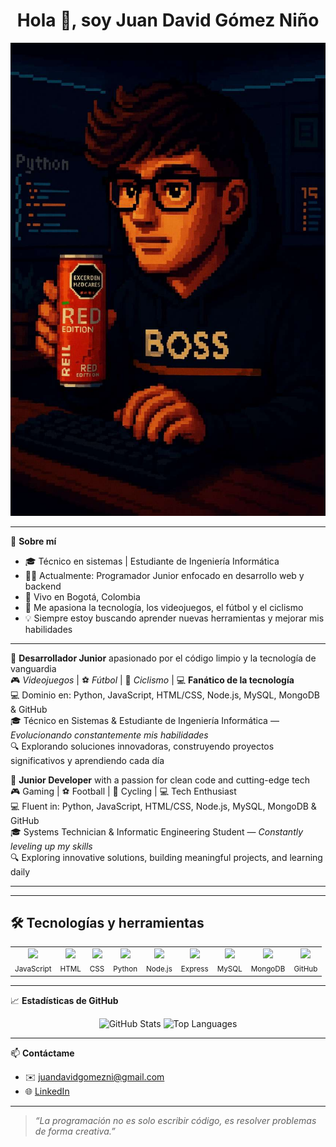 <h1 align="center">Hola 👋, soy Juan David Gómez Niño</h1>

<div align="center">
  <img src="./profile.image.jpg" alt="Juan David Avatar"/>
</div>

---

🎯 **Sobre mí**

- 🎓 Técnico en sistemas | Estudiante de Ingeniería Informática  
- 👨‍💻 Actualmente: Programador Junior enfocado en desarrollo web y backend  
- 📍 Vivo en Bogotá, Colombia  
- 💬 Me apasiona la tecnología, los videojuegos, el fútbol y el ciclismo  
- 💡 Siempre estoy buscando aprender nuevas herramientas y mejorar mis habilidades
---

  <p>
    🚀 <strong>Desarrollador Junior</strong> apasionado por el código limpio y la tecnología de vanguardia<br/>
    🎮 <em>Videojuegos</em> | ⚽ <em>Fútbol</em> | 🚴 <em>Ciclismo</em> | 💻 <strong>Fanático de la tecnología</strong><br/>
    💻 Dominio en: Python, JavaScript, HTML/CSS, Node.js, MySQL, MongoDB & GitHub<br/>
    🎓 Técnico en Sistemas & Estudiante de Ingeniería Informática — <em>Evolucionando constantemente mis habilidades</em><br/>
    🔍 Explorando soluciones innovadoras, construyendo proyectos significativos y aprendiendo cada día
  </p>

  <p>
    🚀 <strong>Junior Developer</strong> with a passion for clean code and cutting-edge tech<br/>
    🎮 Gaming | ⚽ Football | 🚴 Cycling | 💻 Tech Enthusiast<br/>
    💻 Fluent in: Python, JavaScript, HTML/CSS, Node.js, MySQL, MongoDB & GitHub<br/>
    🎓 Systems Technician & Informatic Engineering Student — <em>Constantly leveling up my skills</em><br/>
    🔍 Exploring innovative solutions, building meaningful projects, and learning daily
  </p>
</div>

---
---
## 🛠️ Tecnologías y herramientas

<div align="center"> <table> <tr> <td align="center"> <img src="https://skillicons.dev/icons?i=javascript" width="40"/><br/> <sub>JavaScript</sub> </td> <td align="center"> <img src="https://skillicons.dev/icons?i=html" width="40"/><br/> <sub>HTML</sub> </td> <td align="center"> <img src="https://skillicons.dev/icons?i=css" width="40"/><br/> <sub>CSS</sub> </td> <td align="center"> <img src="https://skillicons.dev/icons?i=python" width="40"/><br/> <sub>Python</sub> </td> <td align="center"> <img src="https://skillicons.dev/icons?i=nodejs" width="40"/><br/> <sub>Node.js</sub> </td> <td align="center"> <img src="https://skillicons.dev/icons?i=express" width="40"/><br/> <sub>Express</sub> </td> <td align="center"> <img src="https://skillicons.dev/icons?i=mysql" width="40"/><br/> <sub>MySQL</sub> </td> <td align="center"> <img src="https://skillicons.dev/icons?i=mongodb" width="40"/><br/> <sub>MongoDB</sub> </td> <td align="center"> <img src="https://skillicons.dev/icons?i=github" width="40"/><br/> <sub>GitHub</sub> </td> </tr> </table> </div>

---

📈 **Estadísticas de GitHub**

<p align="center">
  <img src="https://github-readme-stats.vercel.app/api?username=juangomezn&show_icons=true&theme=radical" alt="GitHub Stats" />
  <img src="https://github-readme-stats.vercel.app/api/top-langs/?username=juangomezn&layout=compact&theme=radical" alt="Top Languages" />
</p>

---

📫 **Contáctame**

- ✉️ juandavidgomezni@gmail.com  
- 🌐 [LinkedIn](https://www.linkedin.com/in/juandavidgomeznino)  

---

> _“La programación no es solo escribir código, es resolver problemas de forma creativa.”_

